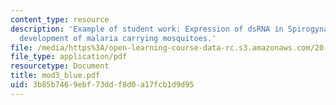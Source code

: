 ```yaml
---
content_type: resource
description: 'Example of student work: Expression of dsRNA in Spirogyna algae to inhibit
  development of malaria carrying mosquitoes.'
file: /media/https%3A/open-learning-course-data-rc.s3.amazonaws.com/20-109-laboratory-fundamentals-in-biological-engineering-fall-2007/3b85b7469ebf73ddf8d0a17fcb1d9d95_mod3_blue.pdf
file_type: application/pdf
resourcetype: Document
title: mod3_blue.pdf
uid: 3b85b746-9ebf-73dd-f8d0-a17fcb1d9d95
---
```

